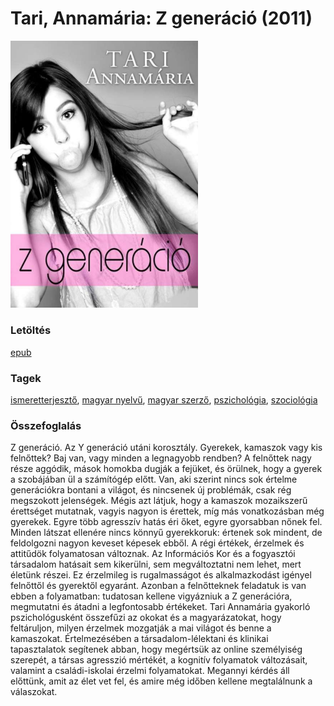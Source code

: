 # <a name="id_1016">Tari, Annamária: Z generáció (2011)</a>
<img src="https://github.com/BercziSandor/calibre_lib/raw/main/libs/main/Tari%2C%20Annamaria/Z%20generacio%20%281016%29/cover.jpg" alt="cover" width="300"/>

### Letöltés
[epub](https://github.com/BercziSandor/calibre_lib/raw/main/libs/main/Tari%2C%20Annamaria/Z%20generacio%20%281016%29/Z%20generacio%20-%20Tari%2C%20Annamaria.epub)

### Tagek
[ismeretterjesztő](https://github.com/berczisandor/calibre_lib/blob/main/main/_tags/ismeretterjeszt%c5%91.md), [magyar nyelvű](https://github.com/berczisandor/calibre_lib/blob/main/main/_tags/magyar%20nyelv%c5%b1.md), [magyar szerző](https://github.com/berczisandor/calibre_lib/blob/main/main/_tags/magyar%20szerz%c5%91.md), [pszichológia](https://github.com/berczisandor/calibre_lib/blob/main/main/_tags/pszichol%c3%b3gia.md), [szociológia](https://github.com/berczisandor/calibre_lib/blob/main/main/_tags/szociol%c3%b3gia.md)

### Összefoglalás
<div>
<p>Z ​generáció. Az Y generáció utáni korosztály. Gyerekek, kamaszok vagy kis felnőttek? Baj van, vagy minden a legnagyobb rendben? A felnőttek nagy része aggódik, mások homokba dugják a fejüket, és örülnek, hogy a gyerek a szobájában ül a számítógép előtt. Van, aki szerint nincs sok értelme generációkra bontani a világot, és nincsenek új problémák, csak rég megszokott jelenségek. Mégis azt látjuk, hogy a kamaszok mozaikszerű érettséget mutatnak, vagyis nagyon is érettek, míg más vonatkozásban még gyerekek. Egyre több agresszív hatás éri őket, egyre gyorsabban nőnek fel. Minden látszat ellenére nincs könnyű gyerekkoruk: értenek sok mindent, de feldolgozni nagyon keveset képesek ebből. A régi értékek, érzelmek és attitűdök folyamatosan változnak. Az Információs Kor és a fogyasztói társadalom hatásait sem kikerülni, sem megváltoztatni nem lehet, mert életünk részei. Ez érzelmileg is rugalmasságot és alkalmazkodást igényel felnőttől és gyerektől egyaránt. Azonban a felnőtteknek feladatuk is van ebben a folyamatban: tudatosan kellene vigyázniuk a Z generációra, megmutatni és átadni a legfontosabb értékeket. Tari Annamária gyakorló pszichológusként összefűzi az okokat és a magyarázatokat, hogy feltáruljon, milyen érzelmek mozgatják a mai világot és benne a kamaszokat. Értelmezésében a társadalom-lélektani és klinikai tapasztalatok segítenek abban, hogy megértsük az online személyiség szerepét, a társas agresszió mértékét, a kognitív folyamatok változásait, valamint a családi-iskolai érzelmi folyamatokat. Megannyi kérdés áll előttünk, amit az élet vet fel, és amire még időben kellene megtalálnunk a válaszokat.</p></div>


